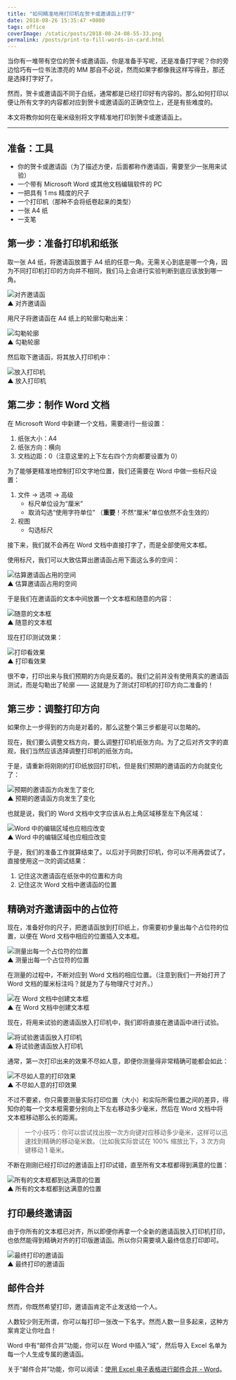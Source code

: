 ```yaml
---
title: "如何精准地用打印机在贺卡或邀请函上打字"
date: 2018-08-26 15:35:47 +0800
tags: office
coverImage: /static/posts/2018-08-24-08-55-33.png
permalink: /posts/print-to-fill-words-in-card.html
---
```


当你有一堆带有空位的贺卡或邀请函，你是准备手写呢，还是准备打字呢？你的旁边恰巧有一位书法漂亮的 MM 那自不必说，然而如果字都像我这样写得丑，那还是选择打字好了。

然而，贺卡或邀请函不同于白纸，通常都是已经打印好有内容的。那么如何打印以便让所有文字的内容都对应到贺卡或邀请函的正确空位上，还是有些难度的。

本文将教你如何在毫米级别将文字精准地打印到贺卡或邀请函上。

---

## 准备：工具

- 你的贺卡或邀请函（为了描述方便，后面都称作邀请函，需要至少一张用来试验）
- 一个带有 Microsoft Word 或其他文档编辑软件的 PC
- 一把具有 1 ms 精度的尺子
- 一个打印机（那种不会将纸卷起来的类型）
- 一张 A4 纸
- 一支笔

## 第一步：准备打印机和纸张

取一张 A4 纸，将邀请函放置于 A4 纸的任意一角。无需关心到底是哪一个角，因为不同打印机打印的方向并不相同，我们马上会进行实验判断到底应该放到哪一角。

![对齐邀请函](/static/posts/2018-08-24-08-55-33.png)  
▲ 对齐邀请函

用尺子将邀请函在 A4 纸上的轮廓勾勒出来：

![勾勒轮廓](/static/posts/2018-08-24-08-55-42.png)  
▲ 勾勒轮廓

然后取下邀请函，将其放入打印机中：

![放入打印机](/static/posts/2018-08-24-15-08-21.png)  
▲ 放入打印机

## 第二步：制作 Word 文档

在 Microsoft Word 中新建一个文档，需要进行一些设置：

1. 纸张大小：A4
1. 纸张方向：横向
1. 文档边距：0（注意这里的上下左右四个方向都要设置为 0）

为了能够更精准地控制打印文字地位置，我们还需要在 Word 中做一些标尺设置：

1. 文件 → 选项 → 高级
    - 标尺单位设为“厘米”
    - 取消勾选“使用字符单位” （**重要**！不然“厘米”单位依然不会生效的）
1. 视图
    - 勾选标尺

接下来，我们就不会再在 Word 文档中直接打字了，而是全部使用文本框。

使用标尺，我们可以大致估算出邀请函占用下面这么多的空间：

![估算邀请函占用的空间](/static/posts/2018-08-26-13-46-47.png)  
▲ 估算邀请函占用的空间

于是我们在邀请函的文本中间放置一个文本框和随意的内容：

![随意的文本框](/static/posts/2018-08-26-13-45-53.png)  
▲ 随意的文本框

现在打印测试效果：

![打印看效果](/static/posts/2018-08-26-13-52-03.png)  
▲ 打印看效果

很不幸，打印出来与我们预期的方向是反着的。我们之前并没有使用真实的邀请函测试，而是勾勒出了轮廓 —— 这就是为了测试打印机的打印方向二准备的！

## 第三步：调整打印方向

如果你上一步得到的方向是对着的，那么这整个第三步都是可以忽略的。

现在，我们要么调整文档方向，要么调整打印机纸张方向。为了之后对齐文字的直观，我们当然应该选择调整打印机的纸张方向。

于是，请重新将刚刚的打印纸放回打印机，但是我们预期的邀请函的方向就变化了：

![预期的邀请函方向发生了变化](/static/posts/2018-08-26-rotate-card.gif)  
▲ 预期的邀请函方向发生了变化

也就是说，我们的 Word 文档中文字应该从右上角区域移至左下角区域：

![Word 中的编辑区域也应相应改变](/static/posts/2018-08-26-move-word-area.gif)  
▲ Word 中的编辑区域也应相应改变

于是，我们的准备工作就算结束了。以后对于同款打印机，你可以不用再尝试了，直接使用这一次的调试结果：

1. 记住这次邀请函在纸张中的位置和方向
1. 记住这次 Word 文档中邀请函的位置

## 精确对齐邀请函中的占位符

现在，准备好你的尺子，把邀请函放到打印纸上，你需要初步量出每个占位符的位置，以便在 Word 文档中相应的位置插入文本框。

![测量出每一个占位符的位置](/static/posts/2018-08-26-14-48-19.png)  
▲ 测量出每一个占位符的位置

在测量的过程中，不断对应到 Word 文档的相应位置。（注意到我们一开始打开了 Word 文档的厘米标注吗？就是为了与物理尺寸对齐。）

![在 Word 文档中创建文本框](/static/posts/2018-08-26-14-57-25.png)  
▲ 在 Word 文档中创建文本框

现在，将用来试验的邀请函放入打印机中，我们即将直接在邀请函中进行试验。

![将试验邀请函放入打印机](/static/posts/2018-08-26-15-04-03.png)  
▲ 将试验邀请函放入打印机

通常，第一次打印出来的效果不尽如人意，即便你测量得非常精确可能都会如此：

![不尽如人意的打印效果](/static/posts/2018-08-26-15-06-07.png)  
▲ 不尽如人意的打印效果

不过不要紧，你只需要测量实际打印位置（大小）和实际所需位置之间的差异，得知你的每一个文本框需要分别向上下左右移动多少毫米，然后在 Word 文档中将文本框移动那么长的距离。

> 一个小技巧：你可以尝试找出按一次方向键对应移动多少毫米，这样可以迅速找到精确的移动毫米数。（比如我实际尝试在 100% 缩放比下，3 次方向键移动 1 毫米。

不断在刚刚已经打印过的邀请函上打印试错，直至所有文本框都得到满意的位置：

![所有的文本框都到达满意的位置](/static/posts/2018-08-26-15-11-33.png)  
▲ 所有的文本框都到达满意的位置

## 打印最终邀请函

由于你所有的文本框已对齐，所以即便你再拿一个全新的邀请函放入打印机打印，也依然能得到精确对齐的打印版邀请函。所以你只需要填入最终信息打印即可。

![最终打印的邀请函](/static/posts/2018-08-26-15-30-05.png)  
▲ 最终打印的邀请函

## 邮件合并

然而，你既然希望打印，邀请函肯定不止发送给一个人。

人数较少则无所谓，你可以每打印一张改一下名字。然而人数一旦多起来，这种方案肯定让你吐血！

Word 中有“邮件合并”功能，你可以在 Word 中插入“域”，然后导入 Excel 名单为每一个人生成专属的邀请函。

关于“邮件合并”功能，你可以阅读：[使用 Excel 电子表格进行邮件合并 - Word](https://support.office.com/zh-cn/article/%E4%BD%BF%E7%94%A8-excel-%E7%94%B5%E5%AD%90%E8%A1%A8%E6%A0%BC%E8%BF%9B%E8%A1%8C%E9%82%AE%E4%BB%B6%E5%90%88%E5%B9%B6-858c7d7f-5cc0-4ba1-9a7b-0a948fa3d7d3)。



